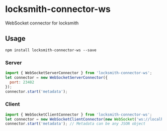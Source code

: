 # locksmith-connector-ws
WebSocket connector for locksmith

## Usage

`npm install locksmith-connector-ws --save`

### Server
```js
import { WebSocketServerConnector } from 'locksmith-connector-ws';
let connector = new WebSocketServerConnector({
  port: 23482
});
connector.start('metadata');
```

### Client
```js
import { WebSocketClientConnector } from 'locksmith-connector-ws';
let connector = new WebSocketClientConnector(new WebSocket('ws://localhost:23482'));
connector.start('metadata'); // Metadata can be any JSON object
```
